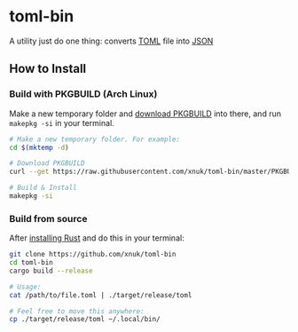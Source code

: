 # toml-bin
A utility just do one thing: converts [TOML] file into [JSON]

## How to Install
### Build with PKGBUILD (Arch Linux)
Make a new temporary folder and [download PKGBUILD](https://raw.githubusercontent.com/xnuk/toml-bin/master/PKGBUILD) into there, and run `makepkg -si` in your terminal.

```sh
# Make a new temporary folder. For example:
cd $(mktemp -d)

# Download PKGBUILD
curl --get https://raw.githubusercontent.com/xnuk/toml-bin/master/PKGBUILD > PKGBUILD

# Build & Install
makepkg -si
```

### Build from source
After [installing Rust][Rust] and do this in your terminal:

```sh
git clone https://github.com/xnuk/toml-bin
cd toml-bin
cargo build --release

# Usage:
cat /path/to/file.toml | ./target/release/toml

# Feel free to move this anywhere:
cp ./target/release/toml ~/.local/bin/
```


[TOML]: https://github.com/toml-lang/toml
[JSON]: https://www.json.org
[Rust]: https://www.rust-lang.org/
